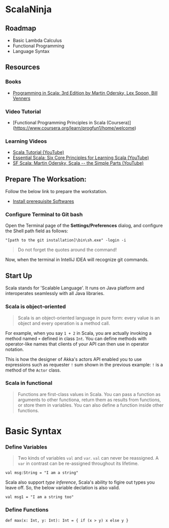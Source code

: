 # ScalaNinja

## Roadmap

* Basic Lambda Calculus
* Functional Programming
* Language Syntax

## Resources

### Books
* [Programming in Scala: 3rd Edition by Martin Odersky, Lex Spoon, Bill Venners](https://www.amazon.com/Programming-Scala-Updated-2-12/dp/0981531687/ref=sr_1_1?s=books&ie=UTF8&qid=1486985609&sr=1-1&keywords=Programming+in+Scala)

### Video Tutorial
* [Functional Programming Principles in Scala (Coursera)] (https://www.coursera.org/learn/progfun1/home/welcome)

### Learning Videos

* [Scala Tutorial (YouTube)](https://www.youtube.com/watch?v=DzFt0YkZo8M)
* [Essential Scala: Six Core Principles for Learning Scala (YouTube)](https://www.youtube.com/watch?v=J8wUy1XxL5o)
* [SF Scala: Martin Odersky, Scala -- the Simple Parts (YouTube)](https://www.youtube.com/watch?v=ecekSCX3B4Q&t=2288s)

## Prepare The Worksation:

Follow the below link to prepare the workstation.
- [Install prerequisite Softwares](https://www.coursera.org/learn/progfun1/supplement/BNOBK/tools-setup-please-read)

### Configure Terminal to Git bash
Open the Terminal page of the **Settings/Preferences** dialog, and configure the Shell path field as follows:

`"[path to the git installation]\bin\sh.exe" -login -i`

>Do not forget the quotes around the command!

Now, when the terminal in IntelliJ IDEA will recognize git commands.

## Start Up

Scala stands for 'Scalable Language'. It runs on Java platform and interoperates seamlessly with all Java libraries.

### Scala is object-oriented

>Scala is an object-oriented language in pure form: every value is an object and every operation is a method call.

For example, when you say `1 + 2` in Scala, you are actually invoking a method named `+` defined in class `Int`. You can define methods with operator-like names that clients of your API can then use in operator notation. 

This is how the designer of Akka's actors API enabled you to use expressions such as requester `!` sum shown in the previous example: `!` is a method of the `Actor` class.

### Scala in functional

>Functions are first-class values in Scala. You can pass a function as arguments to other functiona, return them as results from functions, or store them in variables. You can also define a function inside other functions.

# Basic Syntax

### Define Variables
>Two kinds of variables `val` and `var`. `val` can never be reassigned. A `var` in contrast can be re-assigned throughout its lifetime. 

`val msg:String = "I am a string"`

Scala also support *type inference*, Scala's ability to figire out types you leave off. So, the below variable declation is also valid.

`val msg1 = "I am a string too"`


### Define Functions

`def max(x: Int, y: Int): Int = {
           if (x > y) x
           else y
         }`
